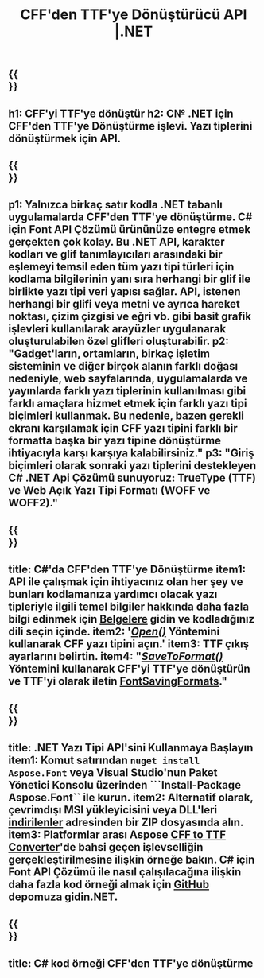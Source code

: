 ﻿---
translation: true
template: /_templates/conversion-child-net.md
title: CFF'den TTF'ye Dönüştürücü API |.NET
description: Windows'ta .NET API kullanarak CFF'yi TTF'ye dönüştürün. Bu yerel CFF'yi TTF'ye dönüştürme işlevini kendi çözümünüze entegre edin.
keywords: cff'den ttf api'ye, cff2ttf çözümüne, cff'den ttf'ye net
url: /net/conversion/cff-to-ttf/
family: font
platformtag: net
feature: conversion
otherformats: WOFF WOFF2
---

{{<section banner>}}
---
h1: CFF'yi TTF'ye dönüştür
h2: C№ .NET için CFF'den TTF'ye Dönüştürme işlevi. Yazı tiplerini dönüştürmek için API.
---

{{<section overview>}}
---
p1: Yalnızca birkaç satır kodla .NET tabanlı uygulamalarda CFF'den TTF'ye dönüştürme. С# için Font API Çözümü ürününüze entegre etmek gerçekten çok kolay. Bu .NET API, karakter kodları ve glif tanımlayıcıları arasındaki bir eşlemeyi temsil eden tüm yazı tipi türleri için kodlama bilgilerinin yanı sıra herhangi bir glif ile birlikte yazı tipi veri yapısı sağlar. API, istenen herhangi bir glifi veya metni ve ayrıca hareket noktası, çizim çizgisi ve eğri vb. gibi basit grafik işlevleri kullanılarak arayüzler uygulanarak oluşturulabilen özel glifleri oluşturabilir.
p2: "Gadget'ların, ortamların, birkaç işletim sisteminin ve diğer birçok alanın farklı doğası nedeniyle, web sayfalarında, uygulamalarda ve yayınlarda farklı yazı tiplerinin kullanılması gibi farklı amaçlara hizmet etmek için farklı yazı tipi biçimleri kullanmak. Bu nedenle, bazen gerekli ekranı karşılamak için CFF yazı tipini farklı bir formatta başka bir yazı tipine dönüştürme ihtiyacıyla karşı karşıya kalabilirsiniz."
p3: "Giriş biçimleri olarak sonraki yazı tiplerini destekleyen С# .NET Api Çözümü sunuyoruz: TrueType (TTF) ve Web Açık Yazı Tipi Formatı (WOFF ve WOFF2)."
---

{{<section feature1>}}
---
title: C#'da CFF'den TTF'ye Dönüştürme
item1: API ile çalışmak için ihtiyacınız olan her şey ve bunları kodlamanıza yardımcı olacak yazı tipleriyle ilgili temel bilgiler hakkında daha fazla bilgi edinmek için [Belgelere](https://docs.aspose.com/font/) gidin ve kodladığınız dili seçin içinde.
item2: '[*Open()*](https://reference.aspose.com/font/net/aspose.font/font/methods/open/index) Yöntemini kullanarak CFF yazı tipini açın.'
item3: TTF çıkış ayarlarını belirtin.
item4: "[*SaveToFormat()*](https://reference.aspose.com/font/net/aspose.font/font/methods/savetoformat) Yöntemini kullanarak CFF'yi TTF'ye dönüştürün ve TTF'yi olarak iletin [FontSavingFormats](https://reference.aspose.com/font/net/aspose.font/fontsavingformats)."
---

{{<section feature2>}}
---
title: .NET Yazı Tipi API'sini Kullanmaya Başlayın
item1: Komut satırından ```nuget install Aspose.Font``` veya Visual Studio'nun Paket Yönetici Konsolu üzerinden ```Install-Package Aspose.Font`` ile kurun.
item2: Alternatif olarak, çevrimdışı MSI yükleyicisini veya DLL'leri [indirilenler](https://downloads.aspose.com/font/net) adresinden bir ZIP dosyasında alın.
item3: Platformlar arası Aspose [CFF to TTF Converter](https://products.aspose.app/font/conversion/cff-to-ttf)'de bahsi geçen işlevselliğin gerçekleştirilmesine ilişkin örneğe bakın. C# için Font API Çözümü ile nasıl çalışılacağına ilişkin daha fazla kod örneği almak için [GitHub](https://github.com/aspose-font/Aspose.Font-Documentation/tree/master/net-examples) depomuza gidin.NET.
---

{{<section codeexample>}}
---
title: C# kod örneği CFF'den TTF'ye dönüştürme
---